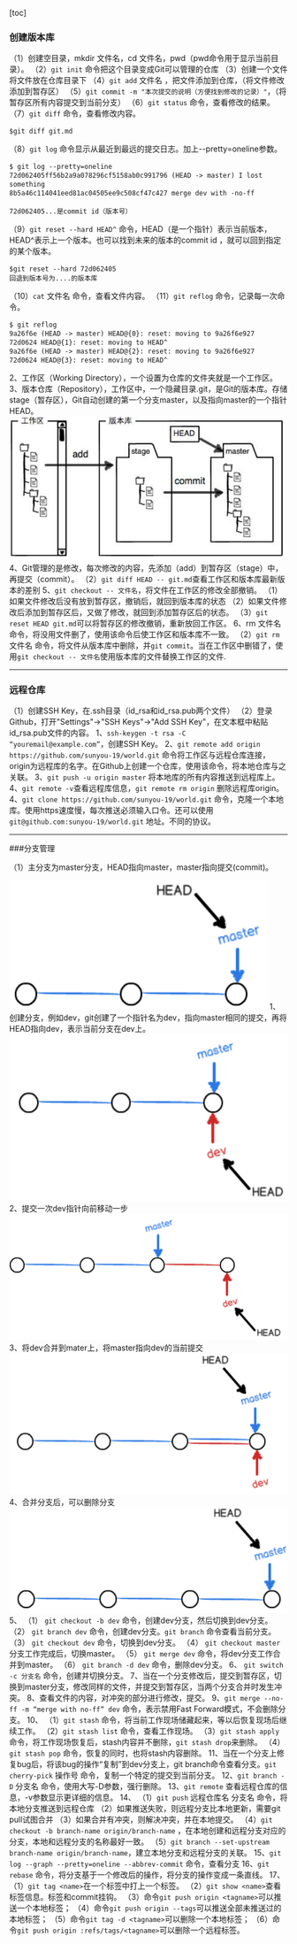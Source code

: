 [toc]
<!--生成目录-->
### 创建版本库
（1）创建空目录，mkdir 文件名，cd 文件名，pwd（pwd命令用于显示当前目录）。
（2）`git init` 命令把这个目录变成Git可以管理的仓库
（3）创建一个文件将文件放在仓库目录下
（4）`git add` 文件名 ，把文件添加到仓库，（将文件修改添加到暂存区）
（5）`git commit -m "本次提交的说明（方便找到修改的记录）"`，（将暂存区所有内容提交到当前分支）
（6）`git status` 命令，查看修改的结果。
（7）`git diff` 命令，查看修改内容。
```
$git diff git.md 
```
（8）`git log` 命令显示从最近到最远的提交日志。加上--pretty=oneline参数。
```
$ git log --pretty=oneline
72d062405ff56b2a9a078296cf5158ab0c991796 (HEAD -> master) I lost something
8b5a46c114041eed81ac04505ee9c508cf47c427 merge dev with -no-ff

72d062405...是commit id（版本号）
```
（9）`git reset --hard HEAD^` 命令，HEAD（是一个指针）表示当前版本，HEAD^表示上一个版本。也可以找到未来的版本的commit id ，就可以回到指定的某个版本。
```
$git reset --hard 72d062405
回退到版本号为....的版本库
```
（10）`cat` 文件名 命令，查看文件内容。
（11）`git reflog` 命令，记录每一次命令。
```
$ git reflog
9a26f6e (HEAD -> master) HEAD@{0}: reset: moving to 9a26f6e927
72d0624 HEAD@{1}: reset: moving to HEAD^
9a26f6e (HEAD -> master) HEAD@{2}: reset: moving to 9a26f6e927
72d0624 HEAD@{3}: reset: moving to HEAD^
```

2、工作区（Working Directory），一个设置为仓库的文件夹就是一个工作区。
3、版本仓库（Repository），工作区中，一个隐藏目录.git，是Git的版本库。存储stage（暂存区），Git自动创建的第一个分支master，以及指向master的一个指针HEAD。
 ![版本仓库](./images/git_master.png)
4、Git管理的是修改，每次修改的内容，先添加（add）到暂存区（stage）中，再提交（commit）。
（2）`git diff HEAD -- git.md`查看工作区和版本库最新版本的差别
5、`git checkout -- 文件名`，将文件在工作区的修改全部撤销。
（1）如果文件修改后没有放到暂存区，撤销后，就回到版本库的状态
（2）如果文件修改后添加到暂存区后，又做了修改，就回到添加暂存区后的状态。
（3）`git reset HEAD git.md`可以将暂存区的修改撤销，重新放回工作区。
6、rm 文件名 命令，将没用文件删了，使用该命令后使工作区和版本库不一致。
（2）`git rm` 文件名 命令，将文件从版本库中删除，并`git commit`。当在工作区中删错了，使用`git checkout -- 文件名`使用版本库的文件替换工作区的文件.

---

### 远程仓库
（1）创建SSH Key，在.ssh目录（id_rsa和id_rsa.pub两个文件）
（2）登录Github，打开"Settings"->"SSH Keys"->"Add SSH Key"，在文本框中粘贴id_rsa.pub文件的内容。
1、`ssh-keygen -t rsa -C “youremail@example.com”`，创建SSH Key。
2、`git remote add origin https://github.com/sunyou-19/world.git`  命令将工作区与远程仓库连接，origin为远程库的名字。在Github上创建一个仓库，使用该命令，将本地仓库与之关联。
3、`git push -u origin master` 将本地库的所有内容推送到远程库上。
4、`git remote -v`查看远程库信息，`git remote rm origin` 删除远程库origin。
4、`git clone https://github.com/sunyou-19/world.git` 命令，克隆一个本地库。使用https速度慢，每次推送必须输入口令。还可以使用`git@github.com:sunyou-19/world.git` 地址。不同的协议。

---
###分支管理


（1）主分支为master分支，HEAD指向master，master指向提交(commit)。


![](./images/git_branch.png)
1、创建分支，例如dev，git创建了一个指针名为dev，指向master相同的提交，再将HEAD指向dev，表示当前分支在dev上。
![](./images/git_branch1.png)
2、提交一次dev指针向前移动一步
![](./images/git_branch2.png)
3、将dev合并到mater上，将master指向dev的当前提交
![](./images/git_branch3.png)
4、合并分支后，可以删除分支
![](./images/git_branch4.png)
5、
（1） `git checkout -b dev` 命令，创建dev分支，然后切换到dev分支。
（2） `git branch dev` 命令，创建dev分支。`git branch` 命令查看当前分支。
（3） `git checkout dev` 命令，切换到dev分支。
（4） `git checkout master` 分支工作完成后，切换master。
（5） `git merge dev` 命令，将dev分支工作合并到master。
（6） `git branch -d dev` 命令，删除dev分支。
6、 `git switch -c 分支名` 命令，创建并切换分支。
7、当在一个分支修改后，提交到暂存区，切换到master分支，修改同样的文件，并提交到暂存区，当两个分支合并时发生冲突。
8、查看文件的内容，对冲突的部分进行修改，提交。
9、`git merge --no-ff -m “merge with no-ff” dev` 命令，表示禁用Fast Forward模式，不会删除分支。
10、
（1）`git stash` 命令，将当前工作现场储藏起来，等以后恢复现场后继续工作。
（2）`git stash list` 命令，查看工作现场。
（3）`git stash apply` 命令，将工作现场恢复后，stash内容并不删除，`git stash drop`来删除。
（4）`git stash pop` 命令，恢复的同时，也将stash内容删除。
11、当在一个分支上修复bug后，将该bug的操作“复制”到dev分支上，git branch命令查看分支。`git cherry-pick` 操作号 命令，复制一个特定的提交到当前分支。
12、`git branch -D` 分支名 命令，使用大写-D参数，强行删除。
13、`git remote` 查看远程仓库的信息，-v参数显示更详细的信息。
14、
（1）`git push` 远程仓库名 分支名 命令，将本地分支推送到远程仓库
（2）如果推送失败，则远程分支比本地更新，需要git pull试图合并
（3）如果合并有冲突，则解决冲突，并在本地提交。
（4）`git checkout -b branch-name origin/branch-name` ，在本地创建和远程分支对应的分支，本地和远程分支的名称最好一致。
（5）`git branch --set-upstream branch-name origin/branch-name`，建立本地分支和远程分支的关联。
15、`git log --graph --pretty=oneline --abbrev-commit` 命令，查看分支
16、`git rebase` 命令，将分支基于一个修改后的操作，将分支的操作变成一条直线。
17、
（1）`git tag <name>`在一个标签中打上一个标签。
（2）`git show <name>`查看标签信息。标签和commit挂钩。
（3）命令`git push origin <tagname>`可以推送一个本地标签；
（4）命令`git push origin --tags`可以推送全部未推送过的本地标签；
（5）命令`git tag -d <tagname>`可以删除一个本地标签；
（6）命令`git push origin :refs/tags/<tagname>`可以删除一个远程标签。
